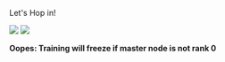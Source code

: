 Let's Hop in!


<img src="https://miro.medium.com/v2/resize:fit:640/format:webp/1*02n2e5BFSsySDCXb3s5sFg.png">

<img src="https://learnopencv.com/wp-content/uploads/2022/07/The-full-Hopper-H100-SM-there-are-a-total-of-144-SMs-732x1024.png">




**Oopes: Training will freeze if master node is not rank 0**
